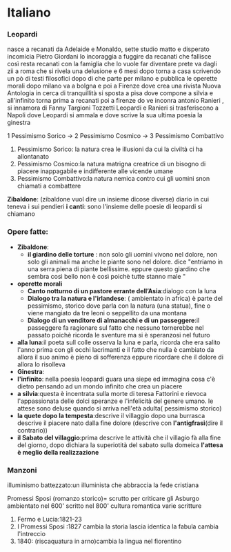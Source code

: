 # Italiano

### Leopardi 

nasce a recanati da Adelaide e Monaldo, sette studio matto e disperato
incomicia Pietro Giordani  lo incoraggia a fuggire da recanati che fallisce 
così resta recanati con la famiglia che lo vuole far diventare prete
va dagli zii a roma che si rivela una delusione e 6 mesi dopo torna a casa
scrivendo un pò di testi filosofici dopo di che parte per milano
e pubblica le operette morali dopo milano va a bolgna e poi a Firenze
dove crea una rivista Nuova Antologia in cerca di tranquillità si 
sposta a pisa dove compone a silvia e all'infinito torna prima a recanati
poi a firenze do ve inconra antonio Ranieri , si innamora di Fanny Targioni Tozzetti
Leopardi e Ranieri si trasferiscono a Napoli dove Leopardi si ammala e dove scrive 
la sua ultima poesia la ginestra

1 Pessimismo Sorico -> 2 Pessimismo Cosmico ->  3 Pessimismo Combattivo

1)  Pessimismo Sorico: la natura crea le illusioni da cui la civiltà ci ha  allontanato
2)  Pessimismo Cosmico:la natura matrigna creatrice di un bisogno di piacere inappagabile e indifferente alle vicende umane 
3)  Pessimismo Combattivo:la natura nemica contro cui gli uomini snon chiamati a combattere

**Zibaldone**: (zibaldone vuol dire un insieme dicose diverse) diario in cui teneva i sui pendieri
**i canti**: sono l'insieme delle poesie di leopardi si chiamano 

### Opere fatte:

- **Zibaldone**:
  - **il giardino delle torture** : non solo gli uomini vivono nel dolore, non solo gli animali ma anche le piante sono nel dolore. dice "entriamo in una serra piena di piante bellissime. eppure questo giardino che sembra così bello non è così poichè tutte stanno male "
- **operette morali**
  - **Canto notturno di un pastore errante dell’Asia**:dialogo con la luna  
  - **Dialogo tra la natura e l'irlandese**: ( ambientato in africa) è parte del pessimismo,  storico dove parla con la natura (una statua), fine o viene mangiato da tre leoni o seppellito da una montana 
  - **Dialogo di un venditore di almanacchi e di un passeggere**:il passeggere fa ragionare sul fatto che nessuno tornerebbe nel passato poichè ricorda le sventure ma si è speranzosi nel futuro
- **alla luna**:il poeta sull colle osserva la luna e parla, ricorda che era salito l'anno prima con gli occhi lacrimanti e il fatto che nulla è cambiato da allora il suo animo è pieno di sofferenza eppure ricordare che il dolore di allora lo risolleva
- **Ginestra**:
- **l'infinito**: nella poesia leopardi guara una siepe ed immagina cosa c'è dietro pensando ad un mondo infinito che crea un piacere
- **a silvia**:questa è incentrata sulla morte di teresa Fattorini e rievoca l'appassionata delle dolci speranze e l'infelicità  del genere umano. le attese sono deluse quando si arriva nell'età adulta( pessimismo storico) 
- **la quete dopo la tempesta**:descrive il villaggio dopo una burrasca  descrive il piacere nato dalla fine dolore (descrive con **l'antigfrasi**(dire il contrario))
- **il Sabato del villaggio**:prima descrive le attività che il villagio fà alla fine del giorno, dopo dichiara la superiotità del sabato sulla domeica **l'attesa è meglio della realizzazione**


### Manzoni

illuminismo battezzato:un illuminista che abbraccia la fede cristiana

Promessi Sposi (romanzo storico)= scrutto per criticare gli Asburgo
ambientato nel 600' scritto nel 800' 
cultura romantica
varie scritture 
1. Fermo e Lucia:1821-23
2. I Promessi Sposi :1827 cambia la storia lascia identica la fabula cambia l'intreccio
3. 1840: (riscaquatura in arno)cambia la lingua nel fiorentino

